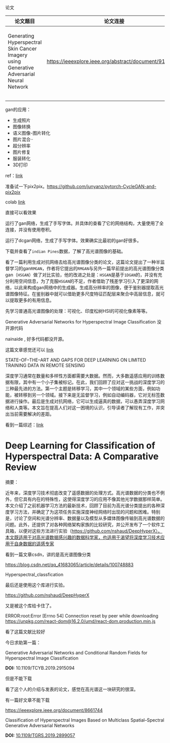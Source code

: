 论文

| 论文题目                                                     | 论文连接                                              | 注                                   |
| ------------------------------------------------------------ | ----------------------------------------------------- | ------------------------------------ |
| Generating Hyperspectral Skin Cancer Imagery using Generative Adversarial Neural Network | https://ieeexplore.ieee.org/abstract/document/9176292 | 用生成对抗网络生成皮肤癌高光谱图像。 |
|                                                              |                                                       |                                      |
|                                                              |                                                       |                                      |

gan的应用：

- 生成照片
- 图像转换
- 语义图像-图片转化
- 图片混合··
- 超分辨率
- 图片修复
- 服装转化
- 3D打印

ref：[link](https://cloud.tencent.com/developer/article/1528648)



准备试一下pix2pix。https://github.com/junyanz/pytorch-CycleGAN-and-pix2pix

colab [link](https://colab.research.google.com/github/junyanz/pytorch-CycleGAN-and-pix2pix/blob/master/pix2pix.ipynb#scrollTo=mey7o6j-0368)

直接可以看效果



运行了gan网络，生成了手写字体。并具体的查看了它的网络结构，大量使用了全连接，并没有使用卷积。

运行了dcgan网络，生成了手写字体。效果确实比最初的gan好很多。



下载并查看了`indian Pines`数据，了解了高光谱图像的基础。



看了一篇利用生成对抗网络去给高光谱图像分类的论文，这篇论文提出了一种半监督学习的gan`RMGAN`，作者将它提出的`RMGAN`与另外一篇早前提出的高光谱图像分类gan（`HSGAN`）做了对比实验，他的改进之处是：`HSGAN`是基于`1DGAN`的，并没有充分利用空间信息，为了克服`HSGAN`的不足，作者借助了残差学习引入了更深的网络，以此来构成gan网络中的生成器。生成高分辨率的图像，便于鉴别器提取高光谱图像特征。在鉴别器中就可以借助更多尺度特征匹配层来聚合中高层信息，就可以提取更多的有用信息。



先学习普通高光谱图像的处理：可视化、印度松树HSI的可视化像素等等。



Generative Adversarial Networks for Hyperspectral Image Classification 没开源代码

nainaide , 好多代码都没开源。





这篇文章感觉还可以 [link](https://ieeexplore.ieee.org/document/8518681)

STATE–OF–THE–ART AND GAPS FOR DEEP LEARNING ON LIMITED TRAINING DATA IN REMOTE SENSING

深度学习通常在数量和多样性方面都需要大数据。然而，大多数遥感应用的训练数据有限，其中有一个小子集被标记。在此，我们回顾了应对这一挑战的深度学习的三种最先进的方法。第一个主题是转移学习，其中一个领域的某些方面，例如功能，被转移到另一个领域。接下来是无监督学习，例如自动编码器，它对无标签数据进行操作。最后是生成对抗网络，它可以生成逼真的数据，可以愚弄深度学习网络和人类等。本文旨在提高人们对这一困境的认识，引导读者了解现有工作，并突出当前需要解决的差距。



看到一篇综述：[link](https://ieeexplore.ieee.org/document/8738045)

# Deep Learning for Classification of Hyperspectral Data: A Comparative Review

摘要：

近年来，深度学习技术彻底改变了遥感数据的处理方式。高光谱数据的分类也不例外，但它具有内在的特殊性，这使得深度学习的应用不像其他光学数据那样简单。本文介绍了之前机器学习方法的最新技术，回顾了目前为高光谱分类提出的各种深度学习方法，并确定了为这项任务实施深度神经网络时出现的问题和困难。特别是，讨论了空间和光谱分辨率、数据量以及模型从多媒体图像传输到高光谱数据的问题。此外，还提供了对各种网络架构家族的比较研究，并公开发布了一个软件工具箱，以便对这些方法进行实验（https://github.com/nshaud/DeepHyperX）。本文既适用于对高光谱数据感兴趣的数据科学家，也适用于渴望将深度学习技术应用于自身数据的遥感专家



看到一篇文章csdn，讲的是高光谱图像分类

https://blog.csdn.net/qq_41683065/article/details/100748883



Hyperspectral_classfication



最后还是使用这个库进行实验。

https://github.com/nshaud/DeepHyperX



又是被这个库给卡住了。

ERROR:root:Error [Errno 54] Connection reset by peer while downloading https://unpkg.com/react-dom@16.2.0/umd/react-dom.production.min.js



看了这篇文献比较好

今日求助第一篇：

Generative Adversarial Networks and Conditional Random Fields for Hyperspectral Image Classification

**DOI:** 10.1109/TCYB.2019.2915094

但是不能下载



看了这个人的介绍与发表的论文，感觉在高光谱这一块研究的很深。



有一篇好文章不能下载

https://ieeexplore.ieee.org/document/8661744

Classification of Hyperspectral Images Based on Multiclass Spatial–Spectral Generative Adversarial Networks

**DOI:** [10.1109/TGRS.2019.2899057](https://doi.org/10.1109/TGRS.2019.2899057)





<script async src="https://pagead2.googlesyndication.com/pagead/js/adsbygoogle.js?client=ca-pub-6954409989927492"
     crossorigin="anonymous"></script>